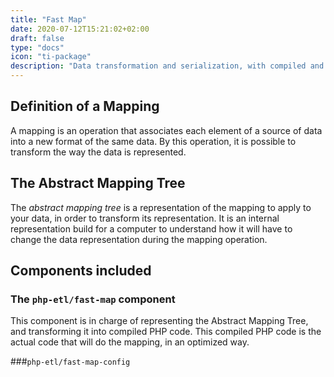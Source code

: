 ```yaml
---
title: "Fast Map"
date: 2020-07-12T15:21:02+02:00
draft: false
type: "docs"
icon: "ti-package"
description: "Data transformation and serialization, with compiled and static mappers"
---
```


Definition of a Mapping
---

A mapping is an operation that associates each element of a source of data into 
a new format of the same data. By this operation, it is possible to transform
the way the data is represented.

The Abstract Mapping Tree
---

The _abstract mapping tree_ is a representation of the mapping to apply to your
data, in order to transform its representation. It is an internal representation
build for a computer to understand how it will have to change the data representation
during the mapping operation.

Components included
---

### The `php-etl/fast-map` component

This component is in charge of representing the Abstract Mapping Tree, and transforming
it into compiled PHP code. This compiled PHP code is the actual code that will do the 
mapping, in an optimized way.
 
###`php-etl/fast-map-config`